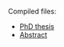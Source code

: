 Compiled files:
* [PhD thesis](TEXT/C_Dissertation_Dimitriev.pdf)
* [Abstract](Autoref/dimitriev&#32;kandidatskaya&#32;autoref&#32;181017.pdf)
